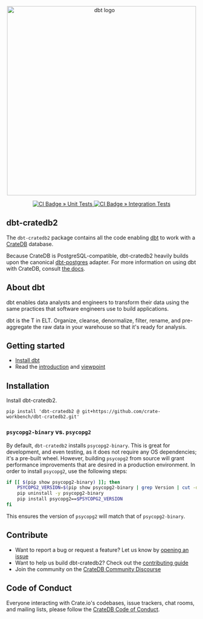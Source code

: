<p align="center">
  <img src="https://raw.githubusercontent.com/dbt-labs/dbt/ec7dee39f793aa4f7dd3dae37282cc87664813e4/etc/dbt-logo-full.svg" alt="dbt logo" width="500"/>
</p>
<p align="center">
  <a href="https://github.com/crate-workbench/dbt-cratedb2/actions/workflows/unit-tests.yml">
    <img src="https://github.com/crate-workbench/dbt-cratedb2/actions/workflows/unit-tests.yml/badge.svg?event=push" alt="CI Badge » Unit Tests"/>
  </a>
  <a href="https://github.com/crate-workbench/dbt-cratedb2/actions/workflows/integration-tests.yml">
    <img src="https://github.com/crate-workbench/dbt-cratedb2/actions/workflows/integration-tests.yml/badge.svg?event=push" alt="CI Badge » Integration Tests"/>
  </a>
</p>

## dbt-cratedb2

The `dbt-cratedb2` package contains all the code enabling [dbt] to work with a
[CrateDB] database.

Because CrateDB is PostgreSQL-compatible, dbt-cratedb2
heavily builds upon the canonical [dbt-postgres] adapter.
For more information on using dbt with CrateDB,
consult [the docs](https://docs.getdbt.com/docs/profile-cratedb).

## About dbt

dbt enables data analysts and engineers to transform their data using the same practices that software engineers use to build applications.

dbt is the T in ELT. Organize, cleanse, denormalize, filter, rename, and pre-aggregate the raw data in your warehouse so that it's ready for analysis.

## Getting started

- [Install dbt](https://docs.getdbt.com/docs/installation)
- Read the [introduction](https://docs.getdbt.com/docs/introduction/) and [viewpoint](https://docs.getdbt.com/docs/about/viewpoint/)

## Installation
Install dbt-cratedb2.
```shell
pip install 'dbt-cratedb2 @ git+https://github.com/crate-workbench/dbt-cratedb2.git'
```

### `psycopg2-binary` vs. `psycopg2`

By default, `dbt-cratedb2` installs `psycopg2-binary`. This is great for development, and even testing, as it does not require any OS dependencies; it's a pre-built wheel. However, building `psycopg2` from source will grant performance improvements that are desired in a production environment. In order to install `psycopg2`, use the following steps:

```bash
if [[ $(pip show psycopg2-binary) ]]; then
    PSYCOPG2_VERSION=$(pip show psycopg2-binary | grep Version | cut -d " " -f 2)
    pip uninstall -y psycopg2-binary
    pip install psycopg2==$PSYCOPG2_VERSION
fi
```

This ensures the version of `psycopg2` will match that of `psycopg2-binary`.


## Contribute

- Want to report a bug or request a feature? Let us know by [opening an issue](https://github.com/crate-workbench/dbt-cratedb2/issues/new)
- Want to help us build dbt-cratedb2? Check out the [contributing guide](https://github.com/crate-workbench/dbt-cratedb2/blob/main/CONTRIBUTING.md)
- Join the community on the [CrateDB Community Discourse](https://community.cratedb.com/)

## Code of Conduct

Everyone interacting with Crate.io's codebases, issue trackers, chat rooms, and mailing lists, please follow the [CrateDB Code of Conduct](https://github.com/crate/crate/blob/master/CODE_OF_CONDUCT.md).


[CrateDB]: https://github.com/crate/crate
[dbt]: https://www.getdbt.com/
[dbt-postgres]: https://github.com/dbt-labs/dbt-postgres
